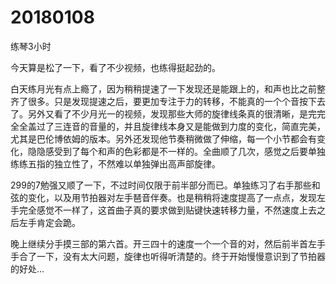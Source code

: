 # 20180108

练琴3小时

今天算是松了一下，看了不少视频，也练得挺起劲的。

白天练月光有点上瘾了，因为稍稍提速了一下发现还是能跟上的，和声也比之前整齐了很多。只是发现提速之后，要更加专注于力的转移，不能真的一个个音按下去了。另外又看了不少月光一的视频，发现那些大师的旋律线条真的很清晰，是完完全全盖过了三连音的音量的，并且旋律线本身又是能做到力度的变化，简直完美，尤其是巴伦博依姆的版本。另外还发现他节奏稍微做了伸缩，每一个小节都会有变化，隐隐感受到了每个和声的色彩都是不一样的。全曲顺了几次，感觉之后要单独练练五指的独立性了，不然难以单独弹出高声部旋律。

299的7勉强又顺了一下，不过时间仅限于前半部分而已。单独练习了右手那些和弦的变化，以及用节拍器对左手琶音伴奏。也是稍稍将速度提高了一点点，发现左手完全感觉不一样了，这首曲子真的要求做到贴键快速转移力量，不然速度上去之后左手肯定会跪。

晚上继续分手摸三部的第六首。开三四十的速度一个一个音的对，然后前半首左手手合了一下，没有太大问题，旋律也听得听清楚的。终于开始慢慢意识到了节拍器的好处...
